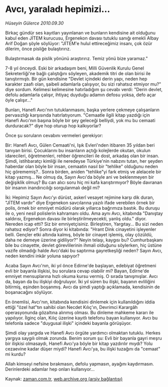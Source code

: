 # Avcı, yaraladı hepimizi...

*Hüseyin Gülerce 2010.09.30*

<td class="columnist-detail">
<p>Birkaç gündür ses kayıtları yayınlanan ve bunların kendisine ait olduğunu kabul eden JİTEM kurucusu, Ergenekon davası tutuklu sanığı emekli Albay Arif Doğan şöyle söylüyor: "JİTEM'e hulul ettireceğimiz insanı, çok özür dilerim, önce pisliğe bulaştırırız.</p>
<p>
<div id="haberMetinDiv">
<p>Bulaştırmasak da pislik yönünü araştırırız. Temiz yönü bize yaramaz." 
<p>7-8 yıl önceydi. Eski bir arkadaşım beni, Milli Güvenlik Kurulu Genel Sekreterliği'ne bağlı çalıştığını söyleyen, akademik titri de olan birisi ile tanıştırmıştı. Bir gün kendisine "Devlet içindeki derin yapı, neden hep karakter zaafı olan, şaibeli adamlarla çalışıyor, bu sizi rahatsız etmiyor mu?" diye sordum. Kelimesi kelimesine hatırladığım şu cevabı verdi: "Derin devlet, defolu adamlarla çalışır, ihtiyaç duyduğu adamın defosu yoksa, defo açar öyle çalışır..."
<p>Bunları, Hanefi Avcı'nın tutuklanmasını, başka yerlere çekmeye çalışanların pervasızlığı karşısında hatırlatıyorum. "Cemaatle ilgili kitap yazdığı için Hanefi Avcı'nın başına böyle bir şey geleceği belliydi, yok mu bu cemaati durduracak?" diye hop oturup hop kalkıyorlar?
<p>Önce şu soruların cevabını vermeleri gerekiyor:
<p>Bir: Hanefi Avcı, Gülen Cemaati'ni, Işık Evleri'nden itibaren 35 yıldan beri tanıyan birisi. Çocuklarını bu insanların açtığı kolejlerde okutan, okulun idarecileri, öğretmenleri, rehber öğrencileri ile dost, arkadaş olan bir insan. Şimdi, istihbaratçı kimliği ile neredeyse Türkiye'nin nabzını tutan, her şeyden haberdar olan böyle bir insan, cemaatin nasıl bir "tehlike" olduğunu neden hiç görememiş?.. Sonra birden, aniden "tehlike"yi fark etmiş ve alelacele bir kitap yazmış... Ne olmuş da, Sayın Avcı'da böyle ani ve beklenmeyen bir değişiklik olmuş? Bu can alıcı soru hiç mi kafa karıştırmıyor? Böyle davranan bir insanın inandırıcılığı sorgulanmalı değil mi?
<p>İki: Hepimiz Sayın Avcı'yı dürüst, askerî vesayet rejimine karşı dik duran, "JİTEM vardır" diye Ergenekon savcılarına yazılı ifade verebilen örnek bir polis, örnek bir emniyet müdürü olarak yıllarca bağrımıza bastık. Bu duruşu ile o, yeni nesil polislerin kahramanı oldu. Ama aynı Avcı, kitabında "Danıştay saldırısı, Ergenekon davası ile birleştirilmeyecekti, yanlış oldu." diyor. Nereden icap etti? Siz bir emniyetçisiniz. Birleştiren, Yargıtay... Bu sizi neden rahatsız ediyor? Sonra diyor ki kitabında: "Hrant Dink cinayetini işleyenler belli. Gençler etki altında kalmış, böyle bir cinayet işlemiş, olay çözüldü, daha ne demeye üzerine gidiliyor?" Neyin telaşı, kaygısı bu? Cumhurbaşkanı bile bu cinayette, devlet görevlilerinin ihmali olduğunu söylerken, hiç üstüne vazife olmadığı halde Avcı'daki bu saptırma gayretkeşliği neden? Sayın Avcı, neden kendini inkâr yoluna sapıyor?
<p>Acaba Sayın Avcı'nın, iki yıl önce Edirne'de başlayan, edebiyat öğretmeni evli bir bayanla ilişkisi, bu sorulara cevap olabilir mi? Bayan, Edirne'de emniyet mensuplarına hızlı okuma kursu vermiş. O sırada tanışmışlar. Avcı da, bayan da bu ilişkiyi doğruluyor. İki yıl süren bu ilişki, bayanın evliliğini bitirmiş, eşinden boşanmış. Avcı da şimdi yaptığı açıklamada, kendisinin de boşanacağını söylüyor.
<p>En önemlisi, Avcı'nın, kitabında kendisini dinlemek için kullanıldığını iddia ettiği "özel hat"tın sahibi olan Necdet Kılıç'ın, Devrimci Karargâh operasyonunda gözaltına alınmış olması. Bu dinleme mahkeme kararı ile yapılıyor. İlginç olan, Kılıç üzerine kayıtlı telefonu bayan kullanıyor. Avcı bu telefonla sadece "duygusal ilişki" içindeki bayanla görüşüyor.
<p>Şimdi olay yargıda ve Hanefi Avcı örgüte yardımcı olmaktan tutuklu. Herkes yargıya saygılı olmak zorunda. Benim sorum şu: Evli bir bayanla gayri meşru bir ilişkisi olmasaydı, Hanefi Avcı'ya böyle bir kitap yazdırılır mıydı? Yolu cezaevine kadar düşer miydi? Hanefi Avcı'ya, bu ilişki tuzağını da "cemaat" mi kurdu?
<p>Allah kimseyi nefsine bırakmasın, defolu yapmasın, ayağını kaydırmasın. Derinlerdeki adamlar hep onları kullanıyor... </p></p></p></p></p></p></p></p></p></p></div>
</p>
<a href="http://web.archive.org/web/20101225004809/mailto:h.gulerce@zaman.com.tr">
</a></td>

Kaynak: [zaman.com.tr](http://zaman.com.tr/yazar.do?yazino=1033961), [web.archive.org (arşiv bağlantısı)](http://web.archive.org/web/20101225004809/http://zaman.com.tr/yazar.do?yazino=1033961)
